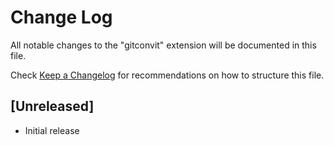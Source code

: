 # Change Log

All notable changes to the "gitconvit" extension will be documented in this file.

Check [Keep a Changelog](http://keepachangelog.com/) for recommendations on how to structure this file.

## [Unreleased]

- Initial release